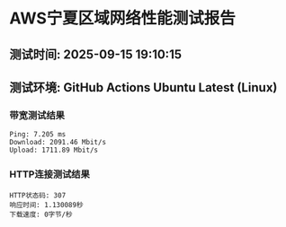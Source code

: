 # AWS宁夏区域网络性能测试报告
## 测试时间: 2025-09-15 19:10:15
## 测试环境: GitHub Actions Ubuntu Latest (Linux)

### 带宽测试结果
```
Ping: 7.205 ms
Download: 2091.46 Mbit/s
Upload: 1711.89 Mbit/s
```

### HTTP连接测试结果
```
HTTP状态码: 307
响应时间: 1.130089秒
下载速度: 0字节/秒
```

